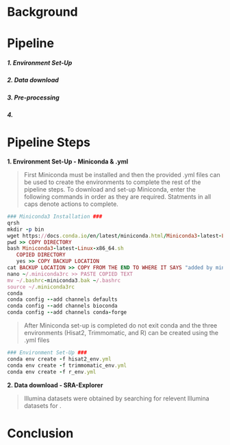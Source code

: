 # Background

# Pipeline

##### 1. Environment Set-Up
##### 2. Data download
##### 3. Pre-processing
##### 4. 

# Pipeline Steps

**1. Environment Set-Up - Miniconda & .yml**

>First Miniconda must be installed and then the provided .yml files can be used to create the environments to complete the rest of the pipeline steps.  To download and set-up Miniconda, enter the following commands in order as they are required. Statments in all caps denote actions to complete.
    
 ```ruby
 ### Miniconda3 Installation ###
 qrsh
 mkdir -p bin
 wget https://docs.conda.io/en/latest/miniconda.html/Miniconda3-latest-Linux-x86_64.sh
 pwd >> COPY DIRECTORY
 bash Miniconda3-latest-Linux-x86_64.sh
    COPIED DIRECTORY
    yes >> COPY BACKUP LOCATION
 cat BACKUP LOCATION >> COPY FROM THE END TO WHERE IT SAYS "added by miniconda"
 nano ~/.miniconda3rc >> PASTE COPIED TEXT
 mv ~/.bashrc-miniconda3.bak ~/.bashrc
 source ~/.miniconda3rc
 conda
 conda config --add channels defaults
 conda config --add channels bioconda
 conda config --add channels conda-forge
 ```
 
 >After Miniconda set-up is completed do not exit conda and the three environments (Hisat2, Trimmomatic, and R) can be created using the .yml files
    
 ```ruby
 ### Environment Set-Up ###
 conda env create -f hisat2_env.yml
 conda env create -f trimmomatic_env.yml
 conda env create -f r_env.yml
 ```

**2. Data download - SRA-Explorer**

>Illumina datasets were obtained by searching for relevent Illumina datasets for .

# Conclusion
